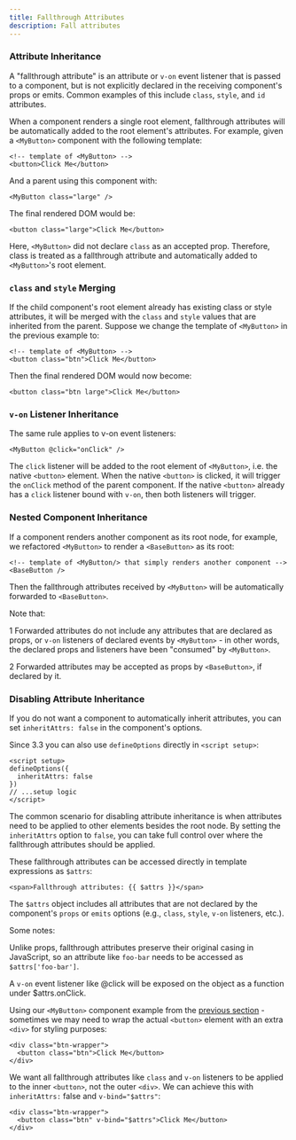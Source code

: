 ```yaml
---
title: Fallthrough Attributes
description: Fall attributes
---
```


### Attribute Inheritance​
A "fallthrough attribute" is an attribute or `v-on` event listener that is passed to a component, but is not explicitly declared in the receiving component's props or emits. Common examples of this include `class`, `style`, and `id` attributes.

When a component renders a single root element, fallthrough attributes will be automatically added to the root element's attributes. For example, given a `<MyButton>` component with the following template:

```
<!-- template of <MyButton> -->
<button>Click Me</button>
```

And a parent using this component with:

```
<MyButton class="large" />
```

The final rendered DOM would be:

```
<button class="large">Click Me</button>
```

Here, `<MyButton>` did not declare `class` as an accepted prop. Therefore, class is treated as a fallthrough attribute and automatically added to `<MyButton>`'s root element.

### `class` and `style` Merging​
If the child component's root element already has existing class or style attributes, it will be merged with the `class` and `style` values that are inherited from the parent. Suppose we change the template of `<MyButton>` in the previous example to:

```
<!-- template of <MyButton> -->
<button class="btn">Click Me</button>
```

Then the final rendered DOM would now become:

```
<button class="btn large">Click Me</button>
```

### `v-on` Listener Inheritance​
The same rule applies to v-on event listeners:

```
<MyButton @click="onClick" />
```

The `click` listener will be added to the root element of `<MyButton>`, i.e. the native `<button>` element. When the native `<button>` is clicked, it will trigger the `onClick` method of the parent component. If the native `<button>` already has a `click` listener bound with `v-on`, then both listeners will trigger.

### Nested Component Inheritance​
If a component renders another component as its root node, for example, we refactored `<MyButton>` to render a `<BaseButton>` as its root:

```
<!-- template of <MyButton/> that simply renders another component -->
<BaseButton />
```

Then the fallthrough attributes received by `<MyButton>` will be automatically forwarded to `<BaseButton>`.

Note that:

1 Forwarded attributes do not include any attributes that are declared as props, or `v-on` listeners of declared events by `<MyButton>` - in other words, the declared props and listeners have been "consumed" by `<MyButton>`.

2 Forwarded attributes may be accepted as props by `<BaseButton>`, if declared by it.

### Disabling Attribute Inheritance​
If you do not want a component to automatically inherit attributes, you can set `inheritAttrs: false` in the component's options.

Since 3.3 you can also use `defineOptions` directly in `<script setup>`:

```
<script setup>
defineOptions({
  inheritAttrs: false
})
// ...setup logic
</script>
```

The common scenario for disabling attribute inheritance is when attributes need to be applied to other elements besides the root node. By setting the `inheritAttrs` option to `false`, you can take full control over where the fallthrough attributes should be applied.

These fallthrough attributes can be accessed directly in template expressions as `$attrs`:

```
<span>Fallthrough attributes: {{ $attrs }}</span>
```

The `$attrs` object includes all attributes that are not declared by the component's `props` or `emits` options (e.g., `class`, `style`, `v-on` listeners, etc.).

Some notes:

Unlike props, fallthrough attributes preserve their original casing in JavaScript, so an attribute like `foo-bar` needs to be accessed as `$attrs['foo-bar']`.

A `v-on` event listener like @click will be exposed on the object as a function under $attrs.onClick.

Using our `<MyButton>` component example from the [previous section](/component/fall-attribute) - sometimes we may need to wrap the actual `<button>` element with an extra `<div>` for styling purposes:

```
<div class="btn-wrapper">
  <button class="btn">Click Me</button>
</div>
```

We want all fallthrough attributes like `class` and `v-on` listeners to be applied to the inner `<button>`, not the outer `<div>`. We can achieve this with `inheritAttrs:` false and `v-bind="$attrs"`:

```
<div class="btn-wrapper">
  <button class="btn" v-bind="$attrs">Click Me</button>
</div>
```